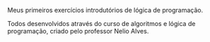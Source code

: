 Meus primeiros exercícios introdutórios de lógica de programação. 

Todos desenvolvidos através do curso de algoritmos e lógica de programação, criado pelo professor Nelio Alves.
